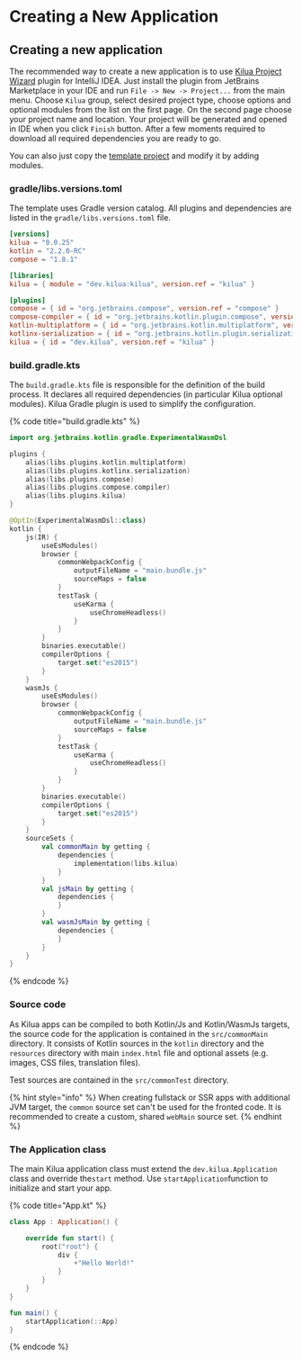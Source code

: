 # Creating a New Application

## Creating a new application

The recommended way to create a new application is to use [Kilua Project Wizard](https://plugins.jetbrains.com/plugin/27530-kilua-project-wizard) plugin for IntelliJ IDEA. Just install the plugin from JetBrains Marketplace in your IDE and run `File -> New -> Project...` from the main menu. Choose `Kilua` group, select desired project type, choose options and optional modules from the list on the first page. On the second page choose your project name and location. Your project will be generated and opened in IDE when you click `Finish` button. After a few moments required to download all required dependencies you are ready to go.

You can also just copy the [template project](https://github.com/rjaros/kilua/tree/main/templates/template) and modify it by adding modules.

### gradle/libs.versions.toml

The template uses Gradle version catalog. All plugins and dependencies are listed in the `gradle/libs.versions.toml` file.

```toml
[versions]
kilua = "0.0.25"
kotlin = "2.2.0-RC"
compose = "1.8.1"

[libraries]
kilua = { module = "dev.kilua:kilua", version.ref = "kilua" }

[plugins]
compose = { id = "org.jetbrains.compose", version.ref = "compose" }
compose-compiler = { id = "org.jetbrains.kotlin.plugin.compose", version.ref = "kotlin" }
kotlin-multiplatform = { id = "org.jetbrains.kotlin.multiplatform", version.ref = "kotlin" }
kotlinx-serialization = { id = "org.jetbrains.kotlin.plugin.serialization", version.ref = "kotlin" }
kilua = { id = "dev.kilua", version.ref = "kilua" }
```

### build.gradle.kts

The `build.gradle.kts` file is responsible for the definition of the build process. It declares all required dependencies (in particular Kilua optional modules). Kilua Gradle plugin is used to simplify the configuration.&#x20;

{% code title="build.gradle.kts" %}
```kotlin
import org.jetbrains.kotlin.gradle.ExperimentalWasmDsl

plugins {
    alias(libs.plugins.kotlin.multiplatform)
    alias(libs.plugins.kotlinx.serialization)
    alias(libs.plugins.compose)
    alias(libs.plugins.compose.compiler)
    alias(libs.plugins.kilua)
}

@OptIn(ExperimentalWasmDsl::class)
kotlin {
    js(IR) {
        useEsModules()
        browser {
            commonWebpackConfig {
                outputFileName = "main.bundle.js"
                sourceMaps = false
            }
            testTask {
                useKarma {
                    useChromeHeadless()
                }
            }
        }
        binaries.executable()
        compilerOptions {
            target.set("es2015")
        }
    }
    wasmJs {
        useEsModules()
        browser {
            commonWebpackConfig {
                outputFileName = "main.bundle.js"
                sourceMaps = false
            }
            testTask {
                useKarma {
                    useChromeHeadless()
                }
            }
        }
        binaries.executable()
        compilerOptions {
            target.set("es2015")
        }
    }
    sourceSets {
        val commonMain by getting {
            dependencies {
                implementation(libs.kilua)
            }
        }
        val jsMain by getting {
            dependencies {
            }
        }
        val wasmJsMain by getting {
            dependencies {
            }
        }
    }
}
```
{% endcode %}

### Source code

As Kilua apps can be compiled to both Kotlin/Js and Kotlin/WasmJs targets, the source code for the application is contained in the `src/commonMain` directory. It consists of Kotlin sources in the `kotlin` directory and the `resources` directory with main `index.html` file and optional assets (e.g. images, CSS files, translation files).

Test sources are contained in the `src/commonTest` directory.

{% hint style="info" %}
When creating fullstack or SSR apps with additional JVM target, the `common` source set can't be used for the fronted code. It is recommended to create a custom, shared `webMain` source set.
{% endhint %}

### The Application class

The main Kilua application class must extend the `dev.kilua.Application` class and override the`start` method. Use `startApplication`function to initialize and start your app.

{% code title="App.kt" %}
```kotlin
class App : Application() {

    override fun start() {
        root("root") {
            div {
                +"Hello World!"
            }
        }
    }
}

fun main() {
    startApplication(::App)
}
```
{% endcode %}

##
